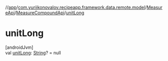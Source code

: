 //[app](../../../../index.md)/[com.yuriikonovalov.recipeapp.framework.data.remote.model](../../index.md)/[MeasureApi](../index.md)/[MeasureCompoundApi](index.md)/[unitLong](unit-long.md)

# unitLong

[androidJvm]\
val [unitLong](unit-long.md): [String](https://kotlinlang.org/api/latest/jvm/stdlib/kotlin/-string/index.html)? = null
